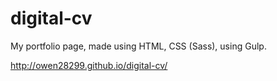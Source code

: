 # digital-cv

My portfolio page, made using HTML, CSS (Sass), using Gulp.

http://owen28299.github.io/digital-cv/
